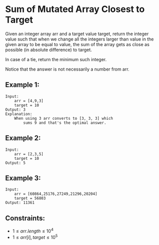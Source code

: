 # Sum of Mutated Array Closest to Target

Given an integer array arr and a target value target, return the integer  
value such that when we change all the integers larger than value in the  
given array to be equal to value, the sum of the array gets as close as  
possible (in absolute difference) to target.

In case of a tie, return the minimum such integer.

Notice that the answer is not necessarily a number from arr.

 

## Example 1:

    Input: 
        arr = [4,9,3]
        target = 10
    Output: 3
    Explanation: 
        When using 3 arr converts to [3, 3, 3] which 
            sums 9 and that's the optimal answer.

## Example 2:

    Input: 
        arr = [2,3,5]
        target = 10
    Output: 5
    
## Example 3:

    Input: 
        arr = [60864,25176,27249,21296,20204]
        target = 56803
    Output: 11361
    
 

## Constraints:

* $1 \le arr.length \le 10^4$
* $1 \le arr[i], target \le 10^5$

